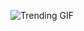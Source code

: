 ![Trending GIF](https://media2.giphy.com/media/v1.Y2lkPThiYjIxNzcydmhycmVubDY0emV4bnM0MDJsOW10dnBtbmJ3MTAwYXd3YXAxbmE0YiZlcD12MV9naWZzX3NlYXJjaCZjdD1n/566tFtJ7DQz1C0yg4c/giphy.gif)

